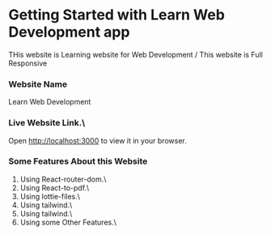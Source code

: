# Getting Started with Learn Web Development app

THis  website is Learning website for Web Development /
This website is Full Responsive
### Website Name 
Learn Web Development 

### Live Website Link.\
Open [http://localhost:3000](http://localhost:3000) to view it in your browser.

### Some Features About this Website
1. Using React-router-dom.\
2. Using React-to-pdf.\
3. Using lottie-files.\
4. Using tailwind.\
5. Using tailwind.\
1. Using some Other Features.\



